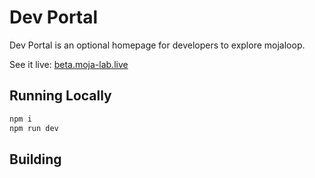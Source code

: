 # Dev Portal

Dev Portal is an optional homepage for developers to explore mojaloop.

See it live: [beta.moja-lab.live](http://beta.moja-lab.live)


## Running Locally

```bash
npm i
npm run dev
```

## Building